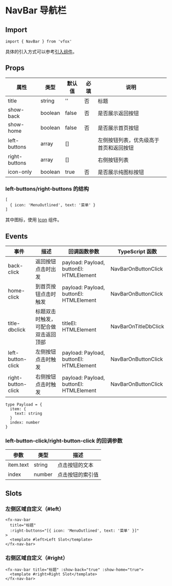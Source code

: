 # NavBar 导航栏

## Import

```
import { NavBar } from 'vfox'
```

具体的引入方式可以参考[引入组件](../guide/import.md)。

## Props

| 属性          | 类型    | 默认值 | 必填 | 说明                                   |
| ------------- | ------- | ------ | ---- | -------------------------------------- |
| title         | string  | ''     | 否   | 标题                                   |
| show-back     | boolean | false  | 否   | 是否展示返回按钮                       |
| show-home     | boolean | false  | 否   | 是否展示首页按钮                       |
| left-buttons  | array   | []     |      | 左侧按钮列表，优先级高于首页和返回按钮 |
| right-buttons | array   | []     |      | 右侧按钮列表                           |
| icon-only     | boolean | true   | 否   | 是否展示纯图标按钮                     |

### left-buttons/right-buttons 的结构

```
[
  { icon: 'MenuOutlined', text: '菜单' }
]
```

其中图标，使用 [Icon](./Icon.md) 组件。

## Events

| 事件               | 描述                                 | 回调函数参数                            | TypeScript 函数      |
| ------------------ | ------------------------------------ | --------------------------------------- | -------------------- |
| back-click         | 返回按钮点击时出发                   | payload: Payload, buttonEl: HTMLElement | NavBarOnButtonClick  |
| home-click         | 到首页按钮点击时触发                 | payload: Payload, buttonEl: HTMLElement | NavBarOnButtonClick  |
| title-dbclick      | 标题双击时触发，可配合做双击返回顶部 | titleEl: HTMLElement                    | NavBarOnTitleDbClick |
| left-button-click  | 左侧按钮点击时触发                   | payload: Payload, buttonEl: HTMLElement | NavBarOnButtonClick  |
| right-button-click | 右侧按钮点击时触发                   | payload: Payload, buttonEl: HTMLElement | NavBarOnButtonClick  |

```
type Payload = {
  item: {
    text: string
  }
  index: number
}
```

### left-button-click/right-button-click 的回调参数

| 参数      | 类型   | 描述             |
| --------- | ------ | ---------------- |
| item.text | string | 点击按钮的文本   |
| index     | number | 点击按钮的索引值 |

## Slots

### 左侧区域自定义（#left）

```
<fx-nav-bar
  title="标题"
  :right-buttons="[{ icon: 'MenuOutlined', text: '菜单' }]"
>
  <template #left>Left Slot</template>
</fx-nav-bar>
```

### 右侧区域自定义（#right）

```
<fx-nav-bar title="标题" :show-back="true" :show-home="true">
  <template #right>Right Slot</template>
</fx-nav-bar>
```
